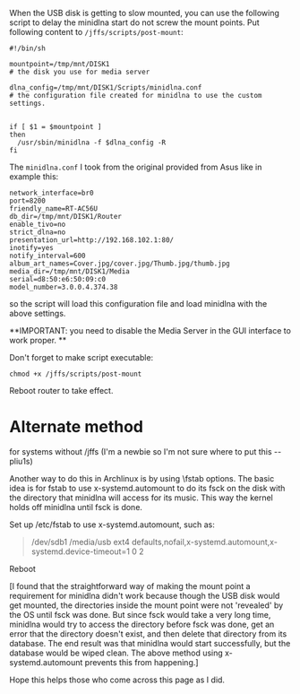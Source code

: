 When the USB disk is getting to slow mounted, you can use the following script to delay the minidlna start do not screw the mount points. Put following content to `/jffs/scripts/post-mount`:

```
#!/bin/sh

mountpoint=/tmp/mnt/DISK1
# the disk you use for media server

dlna_config=/tmp/mnt/DISK1/Scripts/minidlna.conf
# the configuration file created for minidlna to use the custom settings.


if [ $1 = $mountpoint ]
then
  /usr/sbin/minidlna -f $dlna_config -R
fi
```

The `minidlna.conf` I took from the original provided from Asus like in example this:

```
network_interface=br0
port=8200
friendly_name=RT-AC56U
db_dir=/tmp/mnt/DISK1/Router
enable_tivo=no
strict_dlna=no
presentation_url=http://192.168.102.1:80/
inotify=yes
notify_interval=600
album_art_names=Cover.jpg/cover.jpg/Thumb.jpg/thumb.jpg
media_dir=/tmp/mnt/DISK1/Media
serial=d8:50:e6:50:09:c0
model_number=3.0.0.4.374.38
```

so the script will load this configuration file and load minidlna with the above settings. 

**IMPORTANT: you need to disable the Media Server in the GUI interface to work proper. **

Don't forget to make script executable:

```
chmod +x /jffs/scripts/post-mount
```

Reboot router to take effect. 

# Alternate method
for systems without /jffs
(I'm a newbie so I'm not sure where to put this -- pliu1s)

Another way to do this in Archlinux is by using \fstab options.  The basic idea is for fstab to use x-systemd.automount to do its fsck on the disk with the directory that minidlna will access for its music.  This way the kernel holds off minidlna until fsck is done.

Set up /etc/fstab to use x-systemd.automount, such as:

>    /dev/sdb1 /media/usb    ext4 defaults,nofail,x-systemd.automount,x-systemd.device-timeout=1 0 2


Reboot


[I found that the straightforward way of making the mount point a requirement for minidlna didn't work because though the USB disk would get mounted, the directories inside the mount point were not 'revealed' by the OS until fsck was done.  But since fsck would take a very long time, minidlna would try to access the directory before fsck was done, get an error that the directory doesn't exist, and then delete that directory from its database.  The end result was that minidlna would start successfully, but the database would be wiped clean.  The above method using x-systemd.automount prevents this from happening.]

Hope this helps those who come across this page as I did.